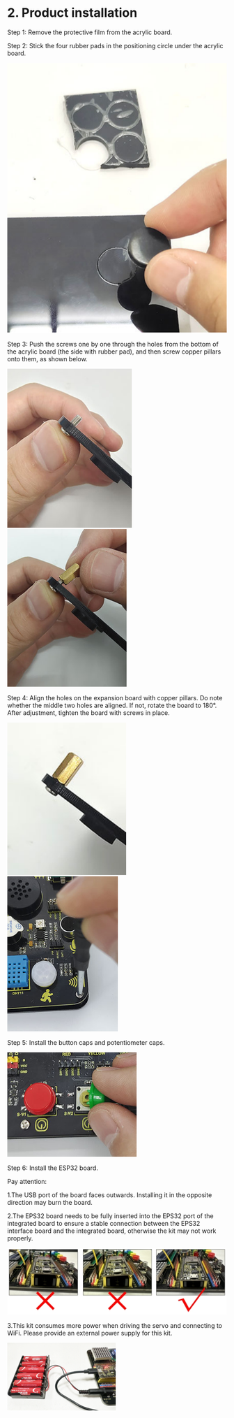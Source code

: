 # 2. Product installation

Step 1: Remove the protective film from the acrylic board. 

Step 2: Stick the four rubber pads in the positioning circle under the acrylic board. 

![](media/A1.png)

Step 3: Push the screws one by one through the holes from the bottom of the acrylic board (the side with rubber pad), and then screw copper pillars onto them, as shown below.

![](media/A2.png)![](media/A3.png)

Step 4: Align the holes on the expansion board with copper pillars. Do note whether the middle two holes are aligned. If not, rotate the board to 180°. After adjustment, tighten the board with screws in place.

![](media/A4.png)![](media/A5.png)

Step 5: Install the button caps and potentiometer caps. 

![](media/A6.png)

Step 6: Install the ESP32 board. 

Pay attention:

1.The USB port of the board faces outwards. Installing it in the opposite direction may burn the board.

2.The EPS32 board needs to be fully inserted into the EPS32 port of the integrated board to ensure a stable connection between the EPS32 interface board and the integrated board, otherwise the kit may not work properly.

![](media/A7.jpg)

3.This kit consumes more power when driving the servo and connecting to WiFi. Please provide an external power supply for this kit.

![](media/A8.png)

